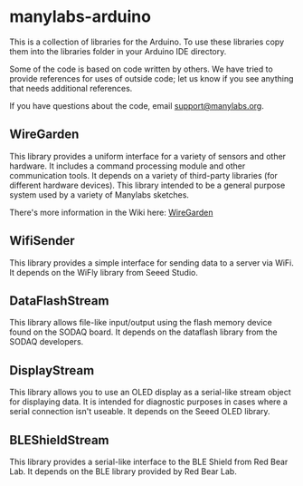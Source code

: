 manylabs-arduino
================

This is a collection of libraries for the Arduino. To use these libraries copy 
them into the libraries folder in your Arduino IDE directory. 

Some of the code is based on code written by others. We have tried to provide 
references for uses of outside code; let us know if you see anything that needs
additional references.

If you have questions about the code, email <support@manylabs.org>.

## WireGarden

This library provides a uniform interface for a variety of sensors and other
hardware. It includes a command processing module and other communication tools.
It depends on a variety of third-party libraries (for different hardware devices).
This library intended to be a general purpose system used by a variety of Manylabs
sketches.

There's more information in the Wiki here: [WireGarden](https://github.com/manylabs/manylabs-arduino/wiki/WireGarden)

## WifiSender

This library provides a simple interface for sending data to a server via WiFi.
It depends on the WiFly library from Seeed Studio.

## DataFlashStream

This library allows file-like input/output using the flash memory device found
on the SODAQ board. It depends on the dataflash library from the SODAQ developers.

## DisplayStream

This library allows you to use an OLED display as a serial-like stream object for 
displaying data. It is intended for diagnostic purposes in cases where a serial
connection isn't useable. It depends on the Seeed OLED library.

## BLEShieldStream

This library provides a serial-like interface to the BLE Shield from Red Bear Lab.
It depends on the BLE library provided by Red Bear Lab.

